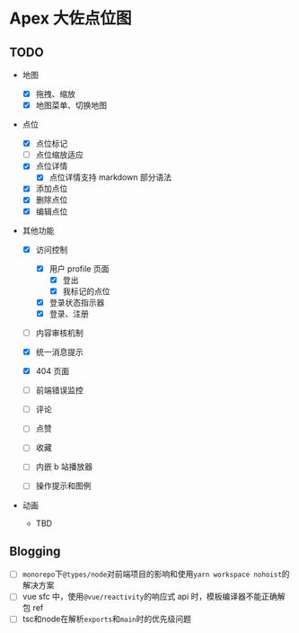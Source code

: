 # Apex 大佐点位图

## TODO

- 地图
  - [x] 拖拽、缩放
  - [x] 地图菜单、切换地图
- 点位
  - [x] 点位标记
  - [ ] 点位缩放适应
  - [x] 点位详情
    - [x] 点位详情支持 markdown 部分语法
  - [x] 添加点位
  - [x] 删除点位
  - [x] 编辑点位
- 其他功能

  - [x] 访问控制
    - [x] 用户 profile 页面
      - [x] 登出
      - [x] 我标记的点位
    - [x] 登录状态指示器
    - [x] 登录、注册
  - [ ] 内容审核机制
  - [x] 统一消息提示
  - [x] 404 页面

  - [ ] 前端错误监控
  - [ ] 评论
  - [ ] 点赞
  - [ ] 收藏
  - [ ] 内嵌 b 站播放器
  - [ ] 操作提示和图例

- 动画
  - TBD

## Blogging

- [ ] `monorepo`下`@types/node`对前端项目的影响和使用`yarn workspace nohoist`的解决方案
- [ ] vue sfc 中，使用`@vue/reactivity`的响应式 api 时，模板编译器不能正确解包 ref
- [ ] tsc和node在解析`exports`和`main`时的优先级问题
